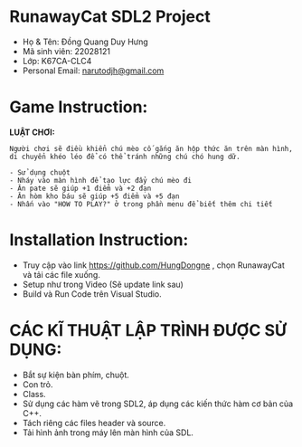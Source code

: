 # RunawayCat SDL2 Project

- Họ & Tên: Đồng Quang Duy Hưng
- Mã sinh viên: 22028121
- Lớp: K67CA-CLC4
- Personal Email: narutodjh@gmail.com 

# Game Instruction:

**LUẬT CHƠI:**
    
    Người chơi sẽ điều khiển chú mèo cố gắng ăn hộp thức ăn trên màn hình, di chuyển khéo léo để có thể tránh những chú chó hung dữ.
    
    - Sử dụng chuột
    - Nháy vào màn hình để tạo lực đẩy chú mèo đi
    - Ăn pate sẽ giúp +1 điểm và +2 đạn
    - Ăn hòm kho báu sẽ giúp +5 điểm và +5 đạn
    - Nhấn vào "HOW TO PLAY?" ở trong phần menu để biết thêm chi tiết

# Installation Instruction:

- Truy cập vào link https://github.com/HungDongne , chọn RunawayCat và tải các file xuống.
- Setup như trong Video (Sẽ update link sau)
- Build và Run Code trên Visual Studio.

# CÁC KĨ THUẬT LẬP TRÌNH ĐƯỢC SỬ DỤNG:
- Bắt sự kiện bàn phím, chuột.
- Con trỏ.
- Class.
- Sử dụng các hàm vẽ trong SDL2, áp dụng các kiến thức hàm cơ bản của C++.
- Tách riêng các files header và source.
- Tải hình ảnh trong máy lên màn hình của SDL.
